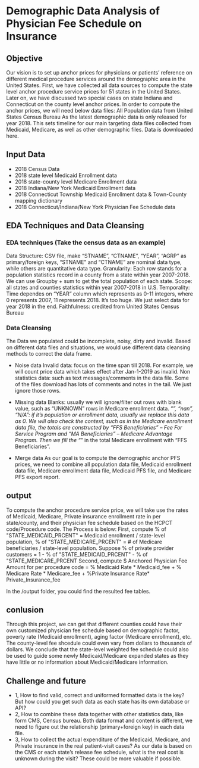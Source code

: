 # Demographic Data Analysis of Physician Fee Schedule on Insurance
## Objective
Our vision is to set up anchor prices for physicians or patients’ reference on different medical procedure services around the demographic area in the United States. First, we have collected all data sources to compute the state level anchor procedure service prices for 51 states in the United States. Later on, we have discussed two special cases on state Indiana and Connecticut on the county level anchor prices.
In order to compute the anchor prices, we will need below data files: 
All Population data from United States Census Bureau
As the latest demographic data is only released for year 2018. This sets timeline for our main targeting data files collected from Medicaid, Medicare, as well as other demographic files.
Data is downloaded here.

## Input Data
- 2018 Census Data
- 2018 state level Medicaid Enrollment data
- 2018 state-county level Medicare Enrollment data
- 2018 Indiana/New York Medicaid Enrollment data
- 2018 Connecticut Township Medicaid Enrollment data & Town-County mapping dictionary
- 2018 Connecticut/Indiana/New York Physician Fee Schedule data

## EDA Techniques and Data Cleansing
### EDA techniques (Take the census data as an example)
Data Structure: <Tabular> CSV file, make “STNAME”, “CTNAME”, “YEAR”, “AGRP” as primary/foreign keys, “STNAME” and “CTNAME” are nominal data type, while others are quantitative data type.
Granularity: Each row stands for a population statistics record in a county from a state within year 2007-2018. We can use Groupby + sum to get the total population of each state.
Scope: all states and counties statistics within year 2007-2018 in U.S.
Temporality: Time dependes on “YEAR” column which represents as 0-11 integers, where 0 represents 2007, 11 represents 2018. It’s too huge. We just select data for year 2018 in the end.
Faithfulness: credited from United States Census Bureau

### Data Cleansing 
The Data we populated could be incomplete, noisy, dirty and invalid. Based on different data files and situations, we would use different data cleansing methods to correct the data frame.
- Noise data
Invalid data: focus on the time span till 2018. For example, we will count price data which takes effect after Jan-1-2019 as invalid.
Non statistics data: such as text messages/comments in the data file. Some of the files download has lots of comments and notes in the tail. We just ignore those rows.

- Missing data
Blanks: usually we will ignore/filter out rows with blank value, such as “UNKNOWN” rows in Medicare enrollment data.
“*”, “nan”, “N/A”: if it’s population or enrollment data, usually we replace this data as 0. We will also check the context, such as in the Medicare enrollment data file, the totals are constructed by “FFS Beneficiaries” – Fee For Service Program and “MA Beneficiaries” – Medicare Advantage Program. Then we fill the “*” in the total Medicare enrollment with “FFS Beneficiaries”.

- Merge data
As our goal is to compute the demographic anchor PFS prices, we need to combine all population data file, Medicaid enrollment data file, Medicare enrollment data file, Medicaid PFS file, and Medicare PFS export report. 

## output
To compute the anchor procedure service price, we will take use the rates of Medicaid, Medicare, Private insurance enrollment rate in per state/county, and their physician fee schedule based on the HCPCT code/Procedure code.
The Process is below:
First, compute % of "STATE_MEDICAID_PRCENT" = Medicaid enrollment / state-level population, % of "STATE_MEDICARE_PRCENT" = # of Medicare beneficiaries / state-level population. 
Suppose % of private provider customers = 1 - % of "STATE_MEDICAID_PRCENT" - % of "STATE_MEDICARE_PRCENT
Second, compute $ Anchored Physician Fee Amount for per procedure code = % Medicaid Rate * Medicaid_fee + % Medicare Rate * Medicare_fee + %Private Insurance Rate* Private_Insurance_fee

In the /output folder, you could find the resulted fee tables.


## conlusion
Through this project, we can get that different counties could have their own customized physician fee schedule based on demographic factor, poverty rate (Medicaid enrollment), aging factor (Medicare enrollment),  etc. The county-level fee shcedule could even vary from dollars to thousands of dollars. We conclude that the state-level weighted fee schedule could also be used to guide some newly Medicaid/Medicare expanded states as they have little or no information about Medicaid/Medicare information.


## Challenge and future
- 1, How to find valid, correct and uniformed formatted data is the key? But how could you get such data as each state has its own database or API? 
- 2, How to combine these data together with other statistics data, like form CMS, Census bureau. Both data format and content is different, we need to figure out the relationship (primary+foreign key) in each data file.
- 3, How to collect the actual expenditure of the Medicaid, Medicare, and Private insurance in the real patient-visit cases? As our data is based on the CMS or each state’s release fee schedule, what is the real cost is unknown during the visit? These could be more valuable if possible.
